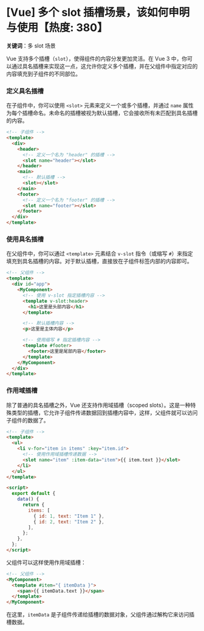 # [Vue] 多个 slot 插槽场景，该如何申明与使用【热度: 380】

**关键词**：多 slot 场景

Vue 支持多个插槽（`slot`），使得组件的内容分发更加灵活。在 Vue 3 中，你可以通过具名插槽来实现这一点，这允许你定义多个插槽，并在父组件中指定对应的内容填充到子组件的不同部位。

### 定义具名插槽

在子组件中，你可以使用 `<slot>` 元素来定义一个或多个插槽，并通过 `name` 属性为每个插槽命名。未命名的插槽被视为默认插槽，它会接收所有未匹配到具名插槽的内容。

```html
<!-- 子组件 -->
<template>
  <div>
    <header>
      <!-- 定义一个名为 "header" 的插槽 -->
      <slot name="header"></slot>
    </header>
    <main>
      <!-- 默认插槽 -->
      <slot></slot>
    </main>
    <footer>
      <!-- 定义一个名为 "footer" 的插槽 -->
      <slot name="footer"></slot>
    </footer>
  </div>
</template>
```

### 使用具名插槽

在父组件中，你可以通过 `<template>` 元素结合 `v-slot` 指令（或缩写 `#`）来指定填充到具名插槽的内容。对于默认插槽，直接放在子组件标签内部的内容即可。

```html
<!-- 父组件 -->
<template>
  <div id="app">
    <MyComponent>
      <!-- 使用 v-slot 指定插槽内容 -->
      <template v-slot:header>
        <h1>这里是头部内容</h1>
      </template>

      <!-- 默认插槽内容 -->
      <p>这里是主体内容</p>

      <!-- 使用缩写 # 指定插槽内容 -->
      <template #footer>
        <footer>这里是尾部内容</footer>
      </template>
    </MyComponent>
  </div>
</template>
```

### 作用域插槽

除了普通的具名插槽之外，Vue 还支持作用域插槽（scoped slots）。这是一种特殊类型的插槽，它允许子组件传递数据回到插槽内容中，这样，父组件就可以访问子组件的数据了。

```html
<!-- 子组件 -->
<template>
  <ul>
    <li v-for="item in items" :key="item.id">
      <!-- 使用作用域插槽传递数据 -->
      <slot name="item" :item-data="item">{{ item.text }}</slot>
    </li>
  </ul>
</template>

<script>
  export default {
    data() {
      return {
        items: [
          { id: 1, text: "Item 1" },
          { id: 2, text: "Item 2" },
        ],
      };
    },
  };
</script>
```

父组件可以这样使用作用域插槽：

```html
<!-- 父组件 -->
<MyComponent>
  <template #item="{ itemData }">
    <span>{{ itemData.text }}</span>
  </template>
</MyComponent>
```

在这里，`itemData` 是子组件传递给插槽的数据对象，父组件通过解构它来访问插槽数据。
